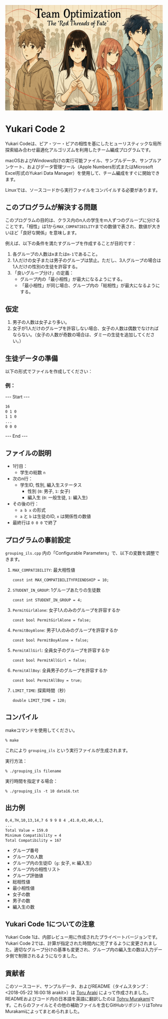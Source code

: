 ![Banner](https://github.com/tohru-murakami/Yukari_Code_2/blob/de772f8a63a76a77408405e8862a0a9aebd05c13/Images/ChatGPT%20Image%202025%E5%B9%B44%E6%9C%8810%E6%97%A5%2012_46_57.png?raw=true)

# Yukari Code 2

Yukari Codeは、ピア・ツー・ピアの相性を基にしたヒューリスティックな局所探索組み合わせ最適化アルゴリズムを利用したチーム編成プログラムです。

macOSおよびWindows向けの実行可能ファイル、サンプルデータ、サンプルアンケート、およびデータ管理ツール（Apple Numbers形式またはMicrosoft Excel形式のYukari Data Manager）を使用して、チーム編成をすぐに開始できます。

Linuxでは、ソースコードから実行ファイルをコンパイルする必要があります。

## このプログラムが解決する問題

このプログラムの目的は、クラス内のn人の学生をm人ずつのグループに分けることです。「相性」は1から`MAX_COMPATIBILITY`までの数値で表され、数値が大きいほど「良好な関係」を意味します。

例えば、以下の条件を満たすグループを作成することが目的です：

1. 各グループの人数は`m`または`m-1`であること。
2. 1人だけの女子または男子のグループは禁止。ただし、3人グループの場合は1人だけの性別の生徒を許容する。
3. 「良いグループ分け」の定義：
   - グループ内の「最小相性」が最大になるようにする。
   - 「最小相性」が同じ場合、グループ内の「総相性」が最大になるようにする。

## 仮定

1. 男子の人数は女子より多い。
2. 女子が1人だけのグループを許容しない場合、女子の人数は偶数でなければならない。（女子の人数が奇数の場合は、ダミーの生徒を追加してください。）

## 生徒データの準備

以下の形式でファイルを作成してください：

### 例：

--- Start ---

```
16
0 1 0
1 1 0
...
0 0 0
```

--- End ---

## ファイルの説明

- 1行目：
  - 学生の総数 `n`
- 次のn行：
  - 学生ID, 性別, 編入生ステータス
    - 性別 (`0`: 男子, `1`: 女子)
    - 編入生 (`0`: 一般生徒, `1`: 編入生)
- その後の行：
  - `a b x` の形式
  - `a` と `b` は生徒のID, `x` は関係性の数値
- 最終行は `0 0 0` で終了

## プログラムの事前設定

`grouping_ils.cpp` 内の「Configurable Parameters」で、以下の変数を調整できます。

1. `MAX_COMPATIBILITY`: 最大相性値

   ```
   const int MAX_COMPATIBILITYFRIENDSHIP = 10;
   ```

2. `STUDENT_IN_GROUP`: 1グループあたりの生徒数

   ```
   const int STUDENT_IN_GROUP = 4;
   ```

3. `PermitGirlAlone`: 女子1人のみのグループを許容するか

   ```
   const bool PermitGirlAlone = false;
   ```

4. `PermitBoyAlone`: 男子1人のみのグループを許容するか

   ```
   const bool PermitBoyAlone = false;
   ```

5. `PermitAllGirl`: 全員女子のグループを許容するか

   ```
   const bool PermitAllGirl = false;
   ```

6. `PermitAllBoy`: 全員男子のグループを許容するか

   ```
   const bool PermitAllBoy = true;
   ```

7. `LIMIT_TIME`: 探索時間（秒）

   ```
   double LIMIT_TIME = 120;
   ```

## コンパイル

makeコマンドを使用してください。

```
% make
```

これにより `grouping_ils` という実行ファイルが生成されます。

実行方法：

```
% ./grouping_ils filename
```

実行時間を指定する場合：

```
% ./grouping_ils -t 10 data16.txt
```

## 出力例

```
0,4,7H,10,13,14,7 6 9 9 8 4 ,41.0,43,40,4,1,
...
Total Value = 159.0
Minimum Compatibility = 4
Total Compatibility = 167
```

- グループ番号
- グループの人数
- グループ内の生徒ID（`g`: 女子, `H`: 編入生）
- グループ内の相性リスト
- グループ評価値
- 総相性値
- 最小相性値
- 女子の数
- 男子の数
- 編入生の数

## Yukari Code 1についての注意

Yukari Code 1は、内部レビュー用に作成されたプライベートバージョンです。Yukari Code 2では、計算が指定された時間内に完了するように変更されました。適切なグループ分けの基準も変更され、グループ内の編入生の数は入力データ側で制限されるようになりました。

## 貢献者

このソースコード、サンプルデータ、およびREADME（タイムスタンプ：<2018-05-22 16:00:18 arakit>）は [Toru Araki](https://github.com/arakit0328) によって作成されました。READMEおよびコード内の日本語を英語に翻訳したのは [Tohru Murakami](https://github.com/tohru-murakami)です。これらのファイルとその他の補助ファイルを含むGitHubリポジトリはTohru Murakamiによってまとめられました。
